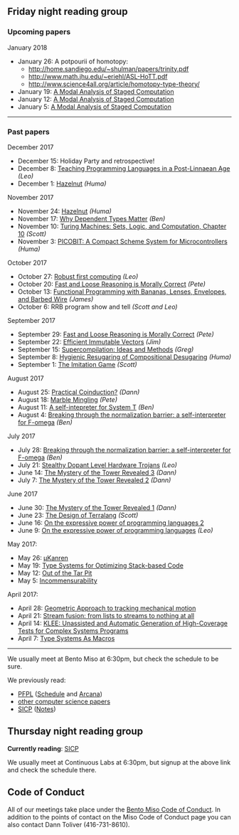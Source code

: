 ## Friday night reading group

### Upcoming papers

January 2018
* January 26: A potpourii of homotopy: 
  * http://home.sandiego.edu/~shulman/papers/trinity.pdf 
  * http://www.math.jhu.edu/~eriehl/ASL-HoTT.pdf
  * http://www.science4all.org/article/homotopy-type-theory/
* January 19: [A Modal Analysis of Staged Computation](https://www.cs.cmu.edu/~fp/papers/jacm00.pdf)
* January 12: [A Modal Analysis of Staged Computation](https://www.cs.cmu.edu/~fp/papers/jacm00.pdf)
* January 5: [A Modal Analysis of Staged Computation](https://www.cs.cmu.edu/~fp/papers/jacm00.pdf)


---------------------------

### Past papers

December 2017
* December 15: Holiday Party and retrospective!
* December 8: [Teaching Programming Languages in a Post-Linnaean Age](http://cs.brown.edu/~sk/Publications/Papers/Published/sk-teach-pl-post-linnaean/paper.pdf) _(Leo)_
* December 1: [Hazelnut](https://arxiv.org/pdf/1607.04180.pdf) _(Huma)_

November 2017
* November 24: [Hazelnut](https://arxiv.org/pdf/1607.04180.pdf) _(Huma)_
* November 17: [Why Dependent Types Matter](http://www.cs.nott.ac.uk/~psztxa/publ/ydtm.pdf) _(Ben)_
* November 10: [Turing Machines: Sets, Logic, and Computation, Chapter 10](https://cdn.rawgit.com/CompSciCabal/reading-material/9ef02273/pdfs/phil379-screen.pdf) _(Scott)_
* November 3: [PICOBIT: A Compact Scheme System for Microcontrollers](https://cdn.rawgit.com/CompSciCabal/reading-material/9ef02273/pdfs/picobit.pdf) _(Huma)_

October 2017
* October 27: [Robust first computing](http://www.cs.unm.edu/~ackley/papers/hotos-11.pdf) _(Leo)_
* October 20: [Fast and Loose Reasoning is Morally Correct](https://cdn.rawgit.com/CompSciCabal/reading-material/b808040c/pdfs/morally_correct.pdf) _(Pete)_
* October 13: [Functional Programming with Bananas, Lenses, Envelopes, and Barbed Wire](https://cdn.rawgit.com/CompSciCabal/reading-material/99eabdb0/pdfs/bananas-lenses-barbed-wire.pdf) _(James)_
* October 6: RRB program show and tell _(Scott and Leo)_

September 2017
* September 29: [Fast and Loose Reasoning is Morally Correct](https://cdn.rawgit.com/CompSciCabal/reading-material/b808040c/pdfs/morally_correct.pdf) _(Pete)_
* September 22: [Efficient Immutable Vectors](https://cdn.rawgit.com/CompSciCabal/reading-material/af23849e/pdfs/RMTrees.pdf) _(Jim)_
* September 15: [Supercompilation: Ideas and Methods](https://cdn.rawgit.com/CompSciCabal/reading-material/af23849e/pdfs/supercompilation.pdf) _(Greg)_
* September 8: [Hygienic Resugaring of Compositional Desugaring](https://cdn.rawgit.com/CompSciCabal/reading-material/af23849e/pdfs/hygenic_desugaring.pdf) _(Huma)_
* September 1: [The Imitation Game](https://cdn.rawgit.com/CompSciCabal/reading-material/de9cbba3/pdfs/Computing%20Machinery%20And%20Intelligence.pdf) _(Scott)_


August 2017
* August 25: [Practical Coinduction?](https://cdn.rawgit.com/CompSciCabal/reading-material/6c8e42d0/pdfs/Practical%20Coinduction.pdf) _(Dann)_
* August 18: [Marble Mingling](https://cdn.rawgit.com/CompSciCabal/reading-material/master/pdfs/curtis2003.pdf) _(Pete)_
* August 11: [A self-intepreter for System T](https://via.hypothes.is/https://cdn.rawgit.com/CompSciCabal/reading-material/0fec1d70/pdfs/self-interpreter-for-T.pdf) _(Ben)_
* August 4: [Breaking through the normalization barrier: a self-interpreter for F-omega](https://cdn.rawgit.com/CompSciCabal/reading-material/af23849e/pdfs/f_omega_norm.pdf) _(Ben)_

July 2017
* July 28: [Breaking through the normalization barrier: a self-interpreter for F-omega](https://cdn.rawgit.com/CompSciCabal/reading-material/af23849e/pdfs/f_omega_norm.pdf) _(Ben)_
* July 21: [Stealthy Dopant Level Hardware Trojans](https://cdn.rawgit.com/CompSciCabal/reading-material/af23849e/pdfs/stealthy_trojans.pdf) _(Leo)_
* June 14: [The Mystery of the Tower Revealed 3](https://cdn.rawgit.com/CompSciCabal/reading-material/af23849e/pdfs/secrets-of-the-tower.pdf) _(Dann)_
* July 7: [The Mystery of the Tower Revealed 2](https://cdn.rawgit.com/CompSciCabal/reading-material/af23849e/pdfs/secrets-of-the-tower.pdf) _(Dann)_

June 2017
* June 30: [The Mystery of the Tower Revealed 1](https://cdn.rawgit.com/CompSciCabal/reading-material/af23849e/pdfs/secrets-of-the-tower.pdf) _(Dann)_
* June 23: [The Design of Terralang](https://cdn.rawgit.com/CompSciCabal/reading-material/af23849e/pdfs/design_terra.pdf) _(Scott)_
* June 16: [On the expressive power of programming languages 2](https://cdn.rawgit.com/CompSciCabal/reading-material/af23849e/pdfs/expressive_power.pdf)
* June 9: [On the expressive power of programming languages](https://cdn.rawgit.com/CompSciCabal/reading-material/af23849e/pdfs/expressive_power.pdf) _(Leo)_

May 2017:
* May 26: [μKanren](https://cdn.rawgit.com/CompSciCabal/reading-material/af23849e/pdfs/mukanren.pdf)
* May 19: [Type Systems for Optimizing Stack-based Code](https://cdn.rawgit.com/CompSciCabal/reading-material/af23849e/pdfs/bytecode07.pdf)
* May 12: [Out of the Tar Pit](https://cdn.rawgit.com/CompSciCabal/reading-material/af23849e/pdfs/out-of-the-tar-pit.pdf)
* May 5: [Incommensurability](https://cdn.rawgit.com/CompSciCabal/reading-material/af23849e/pdfs/Incommensurability.pdf)

April 2017:
* April 28: [Geometric Approach to tracking mechanical motion](http://authors.library.caltech.edu/28008/1/97-03.pdf)
* April 21: [Stream fusion: from lists to streams to nothing at all](https://cdn.rawgit.com/CompSciCabal/reading-material/af23849e/pdfs/stream-fusion.pdf)
* April 14: [KLEE: Unassisted and Automatic Generation of High-Coverage Tests for Complex Systems Programs](https://cdn.rawgit.com/CompSciCabal/reading-material/af23849e/pdfs/klee-osdi-08.pdf)
* April 7: [Type Systems As Macros](https://cdn.rawgit.com/CompSciCabal/reading-material/af23849e/pdfs/types_in_macros.pdf)

------------------------------

We usually meet at Bento Miso at 6:30pm, but check the schedule to be sure.

We previously read:
* [PFPL](https://cdn.rawgit.com/CompSciCabal/reading-material/af23849e/pdfs/pfpl2.pdf) ([Schedule](https://github.com/CompSciCabal/SMRTYPRTY/wiki/Reading-Schedule!-PFPL) and [Arcana](https://github.com/CompSciCabal/SMRTYPRTY/wiki/PFPL-And-Related-Arcana))
* [other computer science papers](https://github.com/CompSciCabal/SMRTYPRTY/wiki/Reading-Schedule!-Papers-2015)
* [SICP](https://cdn.rawgit.com/CompSciCabal/reading-material/af23849e/pdfs/sicp.pdf) ([Notes](https://github.com/CompSciCabal/SMRTYPRTY/wiki/Reading-Schedule!-SICP-Mark-I))

## Thursday night reading group

**Currently reading**: [SICP](https://www.meetup.com/SICP-TO/)

We usually meet at Continuous Labs at 6:30pm, but signup at the above link and check the schedule there.

## Code of Conduct

All of our meetings take place under the [Bento Miso Code of Conduct](https://bentomiso.zendesk.com/hc/en-us/articles/201812303-Code-of-Conduct). In addition to the points of contact on the Miso Code of Conduct page you can also contact Dann Toliver (416-731-8610).
